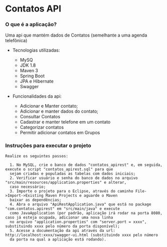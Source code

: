 # Contatos API

### O que é a aplicação?
  Uma api que mantém dados de Contatos (semelhante a uma agenda telefônica)
  - Tecnologias utilizadas:
    * MySQ
    * JDK 1.8
    * Maven 3
    * Spring Boot
    * JPA e Hibernate
    * Swagger

  - Funcionalidades da api:
    * Adicionar e Manter contato;
    * Adicionar e manter dados do contato;
    * Consultar Contatos
    * Cadastrar e manter telefone em um contato
    * Categorizar contatos
    * Permitir adicionar contatos em Grupos

### Instruções para executar o projeto
	Realize os seguintes passos:
	
	  1. No MySQL, crie o banco de dados "contatos_apirest" e, em seguida, execute o script "contatos_apirest.sql" para que 
	  sejam criadas e populadas as tabelas com dados iniciais;
      2. Verificar usuário e senha do banco de dados no arquivo "src/main/resources/application.properties" e alterar, 
      caso necessário;
      3. Importe o projeto para o Eclipse, através do caminho File->Import->Existing Maven Projects e aguarde o Maven 
      baixar as dependências;
      4. Abra o arquivo "ApiRestApplication.java" que está no package "com.contatos.apirest" em "src/main/java" e execute 
      como JavaApplication (por padrão, aplicação irá rodar na porta 8080, caso já esteja ocupada, adicionar uma nova linha 
      no arquivo "application.properties" com "server.port = xxxx", substituindo xxxx pelo número da porta disponível); 
      5. Acesse a documentação da api através da url: http://localhost:xxxx/swagger-ui.html (substituindo xxxx pelo número 
      da porta na qual a aplicação está rodando).
